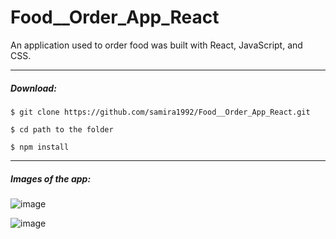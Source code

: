 # Food__Order_App_React

An application used to order food was built with React, JavaScript, and CSS.

-----

##### Download:

`$ git clone https://github.com/samira1992/Food__Order_App_React.git`

`$ cd path to the folder`

`$ npm install `


_____


##### Images of the app:

![image](https://github.com/samira1992/Food__Order_App_React/assets/49342424/d8ed4275-b0be-4a05-a601-cd8a2046e28f)


![image](https://github.com/samira1992/Food__Order_App_React/assets/49342424/8c35d792-1b3d-4fd3-afe8-3f8273697f4b)


